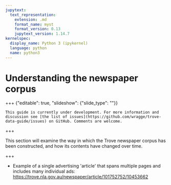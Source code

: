 ```yaml
---
jupytext:
  text_representation:
    extension: .md
    format_name: myst
    format_version: 0.13
    jupytext_version: 1.14.7
kernelspec:
  display_name: Python 3 (ipykernel)
  language: python
  name: python3
---
```


# Understanding the newspaper corpus

+++ {"editable": true, "slideshow": {"slide_type": ""}}

```{attention}
This guide is currently under development. For more information and discussion see [the list of issues](https://github.com/wragge/trove-data-guide/issues) on GitHub. Comments are welcome.
```

+++

This section will examine the way in which the Trove newspaper corpus has been constructed, and how its contents have changed over time.



+++

- Example of a single advertising 'article' that spans multiple pages and includes many individual ads: https://trove.nla.gov.au/newspaper/article/101752752/10453662
